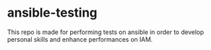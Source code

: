 # ansible-testing

This repo is made for performing tests on ansible in order to develop personal skills and enhance performances on IAM.
